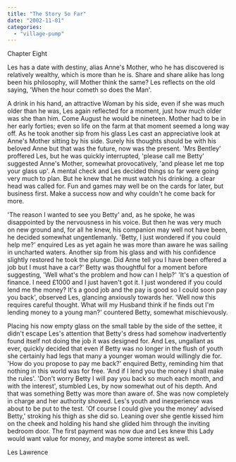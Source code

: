 ```yaml
---
title: "The Story So Far"
date: "2002-11-01"
categories: 
  - "village-pump"
---
```


Chapter Eight

Les has a date with destiny, alias Anne's Mother, who he has discovered is relatively wealthy, which is more than he is. Share and share alike has long been his philosophy, will Mother think the same? Les reflects on the old saying, 'When the hour cometh so does the Man'.

A drink in his hand, an attractive Woman by his side, even if she was much older than he was, Les again reflected for a moment, just how much older was she than him. Come August he would be nineteen. Mother had to be in her early forties; even so life on the farm at that moment seemed a long way off. As he took another sip from his glass Les cast an appreciative look at Anne's Mother sitting by his side. Surely his thoughts should be with his beloved Anne but that was the future, now was the present. 'Mrs Bentley' proffered Les, but he was quickly interrupted, 'please call me Betty' suggested Anne's Mother, somewhat provocatively, 'and please let me top your glass up'. A mental check and Les decided things so far were going very much to plan. But he knew that he must watch his drinking. a clear head was called for. Fun and games may well be on the cards for later, but business first. Make a success now and why couldn't he come back for more.

'The reason I wanted to see you Betty' and, as he spoke, he was disappointed by the nervousness in his voice. But then he was very much on new ground and, for all he knew, his companion may well not have been, he decided somewhat ungentlemanly. 'Betty, I just wondered if you could help me?' enquired Les as yet again he was more than aware he was sailing in uncharted waters. Another sip from his glass and with his confidence slightly restored he took the plunge. Did Anne tell you I have been offered a job but I must have a car?' Betty was thoughtful for a moment before suggesting, 'Well what's the problem and how can I help?' 'It's a question of finance. I need £1000 and I just haven't got it. I just wondered if you could lend me the money? It's a good job and the pay is good so I could soon pay you back', observed Les, glancing anxiously towards her. 'Well now this requires careful thought. What will my Husband think if he finds out I'm lending money to a young man?' countered Betty, somewhat mischievously.

Placing his now empty glass on the small table by the side of the settee, it didn't escape Les's attention that Betty's dress had somehow inadvertently found itself not doing the job it was designed for. And Les, ungallant as ever, quickly decided that even if Betty was no longer in the flush of youth she certainly had legs that many a younger woman would willingly die for. 'How do you propose to pay me back?' enquired Betty, reminding him that nothing in this world was for free. 'And if I lend you the money I shall make the rules'. 'Don't worry Betty I will pay you back so much each month, and with the interest', stumbled Les, by now somewhat out of his depth. And that was something Betty was more than aware of. She was now completely in charge and her authority showed. Les's youth and inexperience was about to be put to the test. 'Of course I could give you the money' advised Betty,' stroking his thigh as she did so. Leaning over she gentle kissed him on the cheek and holding his hand she glided him through the inviting bedroom door. The first payment was now due and Les knew this Lady would want value for money, and maybe some interest as well.

Les Lawrence
